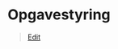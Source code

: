 # Opgavestyring

> [Edit](https://github.com/FMDatahub/Portal/blob/main/docs/Moduler/Mobility/Opgavestyring.md)
